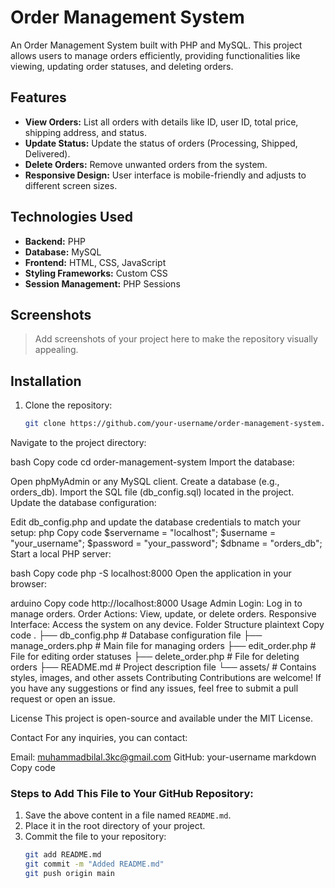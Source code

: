 # Order Management System

An Order Management System built with PHP and MySQL. This project allows users to manage orders efficiently, providing functionalities like viewing, updating order statuses, and deleting orders.

## Features

- **View Orders:** List all orders with details like ID, user ID, total price, shipping address, and status.
- **Update Status:** Update the status of orders (Processing, Shipped, Delivered).
- **Delete Orders:** Remove unwanted orders from the system.
- **Responsive Design:** User interface is mobile-friendly and adjusts to different screen sizes.

## Technologies Used

- **Backend:** PHP
- **Database:** MySQL
- **Frontend:** HTML, CSS, JavaScript
- **Styling Frameworks:** Custom CSS
- **Session Management:** PHP Sessions

## Screenshots

> Add screenshots of your project here to make the repository visually appealing.

## Installation

1. Clone the repository:
   ```bash
   git clone https://github.com/your-username/order-management-system.git
Navigate to the project directory:

bash
Copy code
cd order-management-system
Import the database:

Open phpMyAdmin or any MySQL client.
Create a database (e.g., orders_db).
Import the SQL file (db_config.sql) located in the project.
Update the database configuration:

Edit db_config.php and update the database credentials to match your setup:
php
Copy code
$servername = "localhost";
$username = "your_username";
$password = "your_password";
$dbname = "orders_db";
Start a local PHP server:

bash
Copy code
php -S localhost:8000
Open the application in your browser:

arduino
Copy code
http://localhost:8000
Usage
Admin Login: Log in to manage orders.
Order Actions: View, update, or delete orders.
Responsive Interface: Access the system on any device.
Folder Structure
plaintext
Copy code
.
├── db_config.php          # Database configuration file
├── manage_orders.php      # Main file for managing orders
├── edit_order.php         # File for editing order statuses
├── delete_order.php       # File for deleting orders
├── README.md              # Project description file
└── assets/                # Contains styles, images, and other assets
Contributing
Contributions are welcome! If you have any suggestions or find any issues, feel free to submit a pull request or open an issue.

License
This project is open-source and available under the MIT License.

Contact
For any inquiries, you can contact:

Email: muhammadbilal.3kc@gmail.com
GitHub: your-username
markdown
Copy code

### Steps to Add This File to Your GitHub Repository:
1. Save the above content in a file named `README.md`.
2. Place it in the root directory of your project.
3. Commit the file to your repository:
   ```bash
   git add README.md
   git commit -m "Added README.md"
   git push origin main
